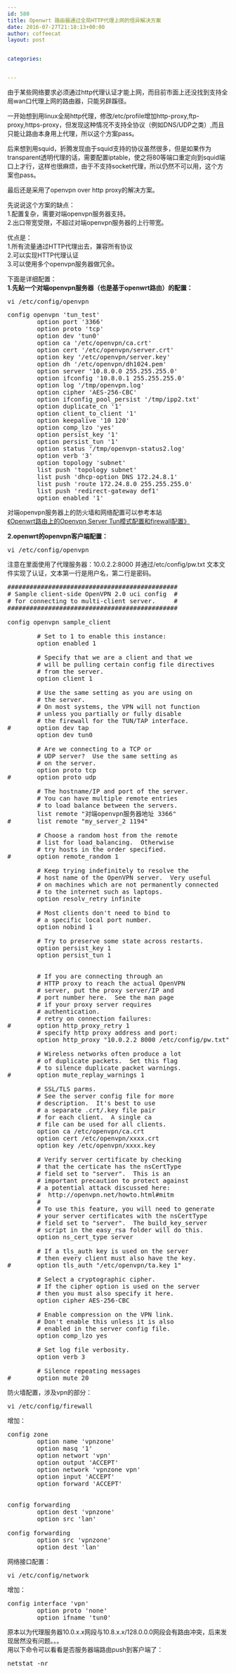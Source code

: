 ```yaml
---
id: 580
title: Openwrt 路由器通过全局HTTP代理上网的怪异解决方案
date: 2016-07-27T21:18:13+00:00
author: coffeecat
layout: post


categories:


---
```

由于某些网络要求必须通过http代理认证才能上网，而目前市面上还没找到支持全局wan口代理上网的路由器，只能另辟蹊径。

一开始想到用linux全局http代理，修改/etc/profile增加http-proxy,ftp-proxy,https-proxy，但发现这种情况不支持全协议（例如DNS/UDP之类）,而且只能让路由本身用上代理，所以这个方案pass。

后来想到用squid，折腾发现由于squid支持的协议虽然很多，但是如果作为transparent透明代理的话，需要配置iptable，使之将80等端口重定向到squid端口上才行，这样也很麻烦，由于不支持socket代理，所以仍然不可以用，这个方案也pass。

最后还是采用了openvpn over http proxy的解决方案。

先说说这个方案的缺点：  
1.配置复杂，需要对端openvpn服务器支持。  
2.出口带宽受限，不超过对端openvpn服务器的上行带宽。

优点是：  
1.所有流量通过HTTP代理出去，兼容所有协议  
2.可以实现HTTP代理认证  
3.可以使用多个openvpn服务器做冗余。  
<!--more-->

下面是详细配置：  
**1.先贴一个对端openvpn服务器（也是基于openwrt路由）的配置：**

<pre class="lang:sh decode:true " >vi /etc/config/openvpn</pre>

<pre class="lang:vim decode:true " >config openvpn 'tun_test'
        option port '3366'
        option proto 'tcp'
        option dev 'tun0'
        option ca '/etc/openvpn/ca.crt'
        option cert '/etc/openvpn/server.crt'
        option key '/etc/openvpn/server.key'
        option dh '/etc/openvpn/dh1024.pem'
        option server '10.8.0.0 255.255.255.0'
        option ifconfig '10.8.0.1 255.255.255.0'
        option log '/tmp/openvpn.log'
        option cipher 'AES-256-CBC'
        option ifconfig_pool_persist '/tmp/ipp2.txt'
        option duplicate_cn '1'
        option client_to_client '1'
        option keepalive '10 120'
        option comp_lzo 'yes'
        option persist_key '1'
        option persist_tun '1'
        option status '/tmp/openvpn-status2.log'
        option verb '3'
        option topology 'subnet'
        list push 'topology subnet'
        list push 'dhcp-option DNS 172.24.8.1'
        list push 'route 172.24.8.0 255.255.255.0'
        list push 'redirect-gateway def1'
        option enabled '1'</pre>

对端openvpn服务器上的防火墙和网络配置可以参考本站  
[《Openwrt路由上的Openvpn Server Tun模式配置和firewall配置》](https://routeragency.com/?p=539)

**2.openwrt的openvpn客户端配置：**

<pre class="lang:sh decode:true " >vi /etc/config/openvpn</pre>

注意在里面使用了代理服务器：10.0.2.2:8000 并通过/etc/config/pw.txt 文本文件实现了认证，文本第一行是用户名，第二行是密码。

<pre class="lang:vim decode:true " >##############################################
# Sample client-side OpenVPN 2.0 uci config  #
# for connecting to multi-client server.     #
##############################################

config openvpn sample_client

        # Set to 1 to enable this instance:
        option enabled 1

        # Specify that we are a client and that we
        # will be pulling certain config file directives
        # from the server.
        option client 1

        # Use the same setting as you are using on
        # the server.
        # On most systems, the VPN will not function
        # unless you partially or fully disable
        # the firewall for the TUN/TAP interface.
#       option dev tap
        option dev tun0

        # Are we connecting to a TCP or
        # UDP server?  Use the same setting as
        # on the server.
        option proto tcp
#       option proto udp

        # The hostname/IP and port of the server.
        # You can have multiple remote entries
        # to load balance between the servers.
        list remote "对端openvpn服务器地址 3366"
#       list remote "my_server_2 1194"

        # Choose a random host from the remote
        # list for load_balancing.  Otherwise
        # try hosts in the order specified.
#       option remote_random 1

        # Keep trying indefinitely to resolve the
        # host name of the OpenVPN server.  Very useful
        # on machines which are not permanently connected
        # to the internet such as laptops.
        option resolv_retry infinite

        # Most clients don't need to bind to
        # a specific local port number.
        option nobind 1

        # Try to preserve some state across restarts.
        option persist_key 1
        option persist_tun 1


        # If you are connecting through an
        # HTTP proxy to reach the actual OpenVPN
        # server, put the proxy server/IP and
        # port number here.  See the man page
        # if your proxy server requires
        # authentication.
        # retry on connection failures:
#       option http_proxy_retry 1
        # specify http proxy address and port:
        option http_proxy "10.0.2.2 8000 /etc/config/pw.txt"

        # Wireless networks often produce a lot
        # of duplicate packets.  Set this flag
        # to silence duplicate packet warnings.
#       option mute_replay_warnings 1

        # SSL/TLS parms.
        # See the server config file for more
        # description.  It's best to use
        # a separate .crt/.key file pair
        # for each client.  A single ca
        # file can be used for all clients.
        option ca /etc/openvpn/ca.crt
        option cert /etc/openvpn/xxxx.crt
        option key /etc/openvpn/xxxx.key

        # Verify server certificate by checking
        # that the certicate has the nsCertType
        # field set to "server".  This is an
        # important precaution to protect against
        # a potential attack discussed here:
        #  http://openvpn.net/howto.html#mitm
        #
        # To use this feature, you will need to generate
        # your server certificates with the nsCertType
        # field set to "server".  The build_key_server
        # script in the easy_rsa folder will do this.
        option ns_cert_type server

        # If a tls_auth key is used on the server
        # then every client must also have the key.
#       option tls_auth "/etc/openvpn/ta.key 1"

        # Select a cryptographic cipher.
        # If the cipher option is used on the server
        # then you must also specify it here.
        option cipher AES-256-CBC

        # Enable compression on the VPN link.
        # Don't enable this unless it is also
        # enabled in the server config file.
        option comp_lzo yes

        # Set log file verbosity.
        option verb 3

        # Silence repeating messages
#       option mute 20
</pre>

防火墙配置，涉及vpn的部分：

<pre class="lang:sh decode:true " >vi /etc/config/firewall</pre>

增加：

<pre class="lang:vim decode:true " >config zone
        option name 'vpnzone'
        option masq '1'
        option networt 'vpn'
        option output 'ACCEPT'
        option network 'vpnzone vpn'
        option input 'ACCEPT'
        option forward 'ACCEPT'


config forwarding
        option dest 'vpnzone'
        option src 'lan'

config forwarding
        option src 'vpnzone'
        option dest 'lan'</pre>

网络接口配置：

<pre class="lang:sh decode:true " >vi /etc/config/network</pre>

增加：

<pre class="lang:vim decode:true " >config interface 'vpn'
        option proto 'none'
        option ifname 'tun0'</pre>

原本以为代理服务器10.0.x.x网段与10.8.x.x/128.0.0.0网段会有路由冲突，后来发现居然没有问题。。。  
用以下命令可以看看是否服务器端路由push到客户端了：

<pre class="lang:sh decode:true " >netstat -nr</pre>